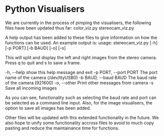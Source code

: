 Python Visualisers
====================

We are currently in the process of pimping the visualisers, the following files have been updated thus far:
color_viz.py
stereocam_viz.py

A help output has been added to these files to give information on how the functions can be used. An example output is:
usage: stereocam_viz.py [-h] [-p PORT] [-b BAUD] [-o] [-s]

This will split and display the left and right images from the stereo camera.
Press q to quit and s to save a frame.

-h, --help            show this help message and exit
-p PORT, --port PORT  The port name of the camera (/dev/ttyUSB0)
-b BAUD, --baud BAUD  The baud rate of the camera (921600)
-o, --other           Print other messages from camera
-s                    Save all incoming images

As you can see, functionality such as selecting the baud rate and port can be selected as a command line input. Also, for the image visualisers, the option to save all images has been added.

Other files will be updated with this extended functionality in the future. We also hope to unify some functionality accross files to avoid to much copy pasting and reduce the maintainance time for functions.


